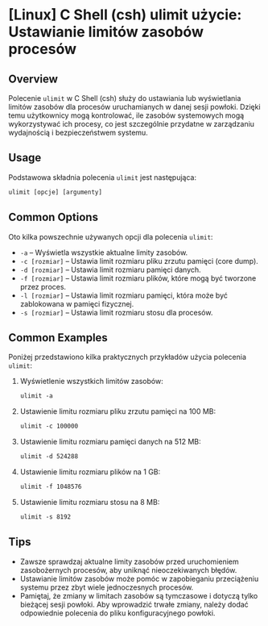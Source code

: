 # [Linux] C Shell (csh) ulimit użycie: Ustawianie limitów zasobów procesów

## Overview
Polecenie `ulimit` w C Shell (csh) służy do ustawiania lub wyświetlania limitów zasobów dla procesów uruchamianych w danej sesji powłoki. Dzięki temu użytkownicy mogą kontrolować, ile zasobów systemowych mogą wykorzystywać ich procesy, co jest szczególnie przydatne w zarządzaniu wydajnością i bezpieczeństwem systemu.

## Usage
Podstawowa składnia polecenia `ulimit` jest następująca:

```csh
ulimit [opcje] [argumenty]
```

## Common Options
Oto kilka powszechnie używanych opcji dla polecenia `ulimit`:

- `-a` – Wyświetla wszystkie aktualne limity zasobów.
- `-c [rozmiar]` – Ustawia limit rozmiaru pliku zrzutu pamięci (core dump).
- `-d [rozmiar]` – Ustawia limit rozmiaru pamięci danych.
- `-f [rozmiar]` – Ustawia limit rozmiaru plików, które mogą być tworzone przez proces.
- `-l [rozmiar]` – Ustawia limit rozmiaru pamięci, która może być zablokowana w pamięci fizycznej.
- `-s [rozmiar]` – Ustawia limit rozmiaru stosu dla procesów.

## Common Examples
Poniżej przedstawiono kilka praktycznych przykładów użycia polecenia `ulimit`:

1. Wyświetlenie wszystkich limitów zasobów:
   ```csh
   ulimit -a
   ```

2. Ustawienie limitu rozmiaru pliku zrzutu pamięci na 100 MB:
   ```csh
   ulimit -c 100000
   ```

3. Ustawienie limitu rozmiaru pamięci danych na 512 MB:
   ```csh
   ulimit -d 524288
   ```

4. Ustawienie limitu rozmiaru plików na 1 GB:
   ```csh
   ulimit -f 1048576
   ```

5. Ustawienie limitu rozmiaru stosu na 8 MB:
   ```csh
   ulimit -s 8192
   ```

## Tips
- Zawsze sprawdzaj aktualne limity zasobów przed uruchomieniem zasobożernych procesów, aby uniknąć nieoczekiwanych błędów.
- Ustawianie limitów zasobów może pomóc w zapobieganiu przeciążeniu systemu przez zbyt wiele jednoczesnych procesów.
- Pamiętaj, że zmiany w limitach zasobów są tymczasowe i dotyczą tylko bieżącej sesji powłoki. Aby wprowadzić trwałe zmiany, należy dodać odpowiednie polecenia do pliku konfiguracyjnego powłoki.